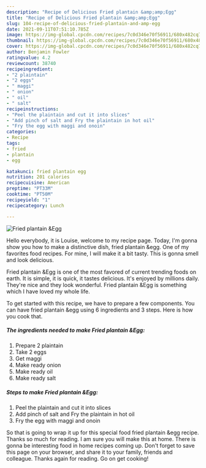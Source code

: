 ```yaml
---
description: "Recipe of Delicious Fried plantain &amp;amp;Egg"
title: "Recipe of Delicious Fried plantain &amp;amp;Egg"
slug: 104-recipe-of-delicious-fried-plantain-and-amp-egg
date: 2021-09-11T07:51:10.785Z
image: https://img-global.cpcdn.com/recipes/7c0d346e70f56911/680x482cq70/fried-plantain-egg-recipe-main-photo.jpg
thumbnail: https://img-global.cpcdn.com/recipes/7c0d346e70f56911/680x482cq70/fried-plantain-egg-recipe-main-photo.jpg
cover: https://img-global.cpcdn.com/recipes/7c0d346e70f56911/680x482cq70/fried-plantain-egg-recipe-main-photo.jpg
author: Benjamin Fowler
ratingvalue: 4.2
reviewcount: 38740
recipeingredient:
- "2 plaintain"
- "2 eggs"
- " maggi"
- " onion"
- " oil"
- " salt"
recipeinstructions:
- "Peel the plaintain and cut it into slices"
- "Add pinch of salt and Fry the plaintain in hot oil"
- "Fry the egg with maggi and onoin"
categories:
- Recipe
tags:
- fried
- plantain
- egg

katakunci: fried plantain egg 
nutrition: 201 calories
recipecuisine: American
preptime: "PT33M"
cooktime: "PT50M"
recipeyield: "1"
recipecategory: Lunch

---
```



![Fried plantain &amp;Egg](https://img-global.cpcdn.com/recipes/7c0d346e70f56911/680x482cq70/fried-plantain-egg-recipe-main-photo.jpg)

Hello everybody, it is Louise, welcome to my recipe page. Today, I'm gonna show you how to make a distinctive dish, fried plantain &amp;egg. One of my favorites food recipes. For mine, I will make it a bit tasty. This is gonna smell and look delicious.



Fried plantain &amp;Egg is one of the most favored of current trending foods on earth. It is simple, it is quick, it tastes delicious. It's enjoyed by millions daily. They're nice and they look wonderful. Fried plantain &amp;Egg is something which I have loved my whole life.


To get started with this recipe, we have to prepare a few components. You can have fried plantain &amp;egg using 6 ingredients and 3 steps. Here is how you cook that.

<!--inarticleads1-->

##### The ingredients needed to make Fried plantain &amp;Egg:

1. Prepare 2 plaintain
1. Take 2 eggs
1. Get  maggi
1. Make ready  onion
1. Make ready  oil
1. Make ready  salt




<!--inarticleads2-->

##### Steps to make Fried plantain &amp;Egg:

1. Peel the plaintain and cut it into slices
1. Add pinch of salt and Fry the plaintain in hot oil
1. Fry the egg with maggi and onoin




So that is going to wrap it up for this special food fried plantain &amp;egg recipe. Thanks so much for reading. I am sure you will make this at home. There is gonna be interesting food in home recipes coming up. Don't forget to save this page on your browser, and share it to your family, friends and colleague. Thanks again for reading. Go on get cooking!
